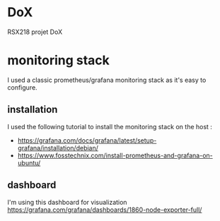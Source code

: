 # DoX
RSX218 projet DoX

# monitoring stack

I used a classic prometheus/grafana monitoring stack as it's easy to configure.

## installation
I used the following tutorial to install the monitoring stack on the host :
* https://grafana.com/docs/grafana/latest/setup-grafana/installation/debian/
* https://www.fosstechnix.com/install-prometheus-and-grafana-on-ubuntu/

## dashboard
I'm using this dashboard for visualization https://grafana.com/grafana/dashboards/1860-node-exporter-full/